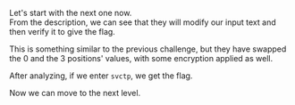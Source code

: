 Let's start with the next one now.  
From the description, we can see that they will modify our input text and then verify it to give the flag.  

This is something similar to the previous challenge, but they have swapped the 0 and the 3 positions' values, with some encryption applied as well.  

After analyzing, if we enter `svctp`, we get the flag.  
<!-- Flag: ~pwn.college{wFjvU-3moRcKKzM9go3rzUw9scw.01M1IDL4UDOzQzW}~ -->
Now we can move to the next level.